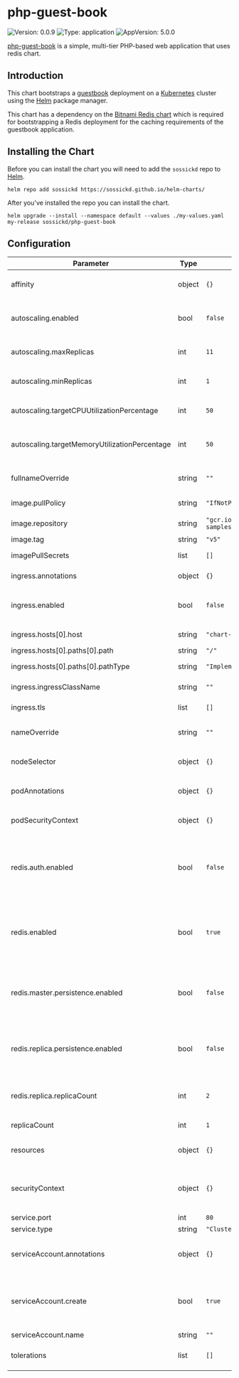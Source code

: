 # php-guest-book

![Version: 0.0.9](https://img.shields.io/badge/Version-0.0.9-informational?style=flat-square) ![Type: application](https://img.shields.io/badge/Type-application-informational?style=flat-square) ![AppVersion: 5.0.0](https://img.shields.io/badge/AppVersion-5.0.0-informational?style=flat-square)

[php-guest-book](https://github.com/kubernetes/examples/tree/master/guestbook) is a simple, multi-tier PHP-based web application that uses redis chart.

## Introduction

This chart bootstraps a [guestbook](https://github.com/kubernetes/examples/tree/master/guestbook) deployment on a [Kubernetes](http://kubernetes.io) cluster using the [Helm](https://helm.sh) package manager.

This chart has a dependency on the [Bitnami Redis chart](https://github.com/bitnami/charts/tree/master/bitnami/redis) which is required for bootstrapping a Redis deployment for the caching requirements of the guestbook application.

## Installing the Chart

Before you can install the chart you will need to add the `sossickd` repo to [Helm](https://helm.sh/).

```shell
helm repo add sossickd https://sossickd.github.io/helm-charts/
```

After you've installed the repo you can install the chart.

```shell
helm upgrade --install --namespace default --values ./my-values.yaml my-release sossickd/php-guest-book
```

## Configuration

| Parameter | Type | Default | Description |
|-----------|------|---------|-------------|
| affinity | object | `{}` | Affinity for pod assignment. |
| autoscaling.enabled | bool | `false` | If true, create a HPA for the deployment. |
| autoscaling.maxReplicas | int | `11` | Maximum number of pod replicas. |
| autoscaling.minReplicas | int | `1` | Minimum number of pod replicas. |
| autoscaling.targetCPUUtilizationPercentage | int | `50` | Target CPU utilisation for the pod. |
| autoscaling.targetMemoryUtilizationPercentage | int | `50` | Target memory utilisation for the pod. |
| fullnameOverride | string | `""` | Override the fullname of the chart. |
| image.pullPolicy | string | `"IfNotPresent"` | Image pull policy. |
| image.repository | string | `"gcr.io/google-samples/gb-frontend"` | Image repository. |
| image.tag | string | `"v5"` | Image tag. |
| imagePullSecrets | list | `[]` | Image pull secrets. |
| ingress.annotations | object | `{}` | Ingress annotations. |
| ingress.enabled | bool | `false` | If true, create an ingress object. |
| ingress.hosts[0].host | string | `"chart-example.local"` | Ingress hostname. |
| ingress.hosts[0].paths[0].path | string | `"/"` | Ingress path. |
| ingress.hosts[0].paths[0].pathType | string | `"ImplementationSpecific"` | Ingress pathType |
| ingress.ingressClassName | string | `""` | Ingress class to use. |
| ingress.tls | list | `[]` | Ingress TLS configuration |
| nameOverride | string | `""` | Override the name of the chart. |
| nodeSelector | object | `{}` | Node labels for pod assignment. |
| podAnnotations | object | `{}` | Annotations to add to the pod. |
| podSecurityContext | object | `{}` | Security context for the pod. |
| redis.auth.enabled | bool | `false` | If `false`, disables redis auth, this is a requiremenrt for the php-guest-book. |
| redis.enabled | bool | `true` | If `true`, deploys redis, this is a requiremenrt for the php-guest-book. |
| redis.master.persistence.enabled | bool | `false` | If `true` enable persistence storage for the redis master. |
| redis.replica.persistence.enabled | bool | `false` | If `true` enable persistence storage for the redis replica. |
| redis.replica.replicaCount | int | `2` | Reddis replica, replica count. |
| replicaCount | int | `1` | Replica count. |
| resources | object | `{}` | Resource requests and limits. |
| securityContext | object | `{}` | Security context for the confluence container. |
| service.port | int | `80` | Service port. |
| service.type | string | `"ClusterIP"` | Service type. |
| serviceAccount.annotations | object | `{}` | Annotations to add to the service account. |
| serviceAccount.create | bool | `true` | Specifies whether a service account should be created. |
| serviceAccount.name | string | `""` |  |
| tolerations | list | `[]` | Tolerations for pod assignment. |
